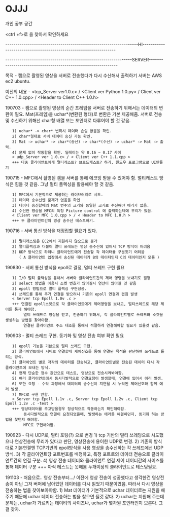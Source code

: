 # OJJJ
개인 공부 공간


<ctrl +f>로 <branch name>을 찾아서 확인하세요

-----------------------------------------------------------------HI-----------------------------------------------------------------

--------------------------------------------------------------SERVER--------------------------------------------------------------

목적 - 캠으로 촬영된 영상을 서버로 전송했다가 다시 수신해서 출력하기
       서버는 AWS ec2 ubuntu.
       
이전의 내용 - <tcp_Server ver1.0.c> / <Client ver Python 1.0.py> / Client ver C++ 1.0.cpp> / <Header to Client C++ 1.0.h>

190703 - 캠으로 촬영된 영상의 순간 프레임을 서버로 전송하기 위해서는 데이터의 변환이 필요. 
         Mat(프레임)을 uchar*(변환된 형태)로 변환은 기본 제공해줌.
         서버로 전송및 수신하기 위해선 char형 배열 또는 포인터로 다루어야 할 것 같음.
       
       1) uchar* -> char* 변화시 데이터 손실 없음을 확인. 
       2) char*형태로 서버 데이터 송신 가능 확인.
       3) Mat -> uchar* -> char*(송신) -> char*(수신) -> uchar* -> Mat -> 출력.
       4) 문제 없이 작동함을 확인. 딜레이는 약 0.16 ~ 0.17 사이
       < udp_Server ver 1.0.c> / < Client ver C++ 1.1.cpp >
       +++ 다중 클라이언트에게 멀티캐스트? 브로드캐스트? 하기, 윈도우 프로그램으로 UI만들기 
       
       
190715 - MFC에서 촬영된 캠을 서버를 통해 에코잉 받을 수 있어야 함.
         멀티캐스트 방식은 힘들 것 같음. 그냥 멀티 플렉싱을 활용해야 할 것 같음.

       1) MFC에서 기본적으로 제공하는 라이브러리로 시도.
       2) 데이터 송수신엔 문제가 없음을 확인
       3) 데이터 송신할때의 Mat 변수의 크기와 동일한 크기로 수신해야 에러가 없음.
       4) 수신한 영상을 MFC의 특정 Picture control 에 출력하는데에 무리가 있음.
       < Client ver MFC 1.0.cpp > / < Header to MFC 1.0.h >
       +++ 두 클라이언트간의 영상 송수신 테스트하기.
       
190716 - 서버 통신 방식을 재정립할 필요가 있다.

       1) 멀티캐스팅은 EC2에서 지원하지 않으므로 불가
       2) 멀티플렉싱과 더불어 멀티 쓰레드는 영상 송수신에 있어서 TCP 방식이 어려움
       3) UDP 방식으로 하려니 클라이언트에게 전송할 각 데이터를 구분짓기 어려움
          ( A 클라이언트 입장에서 송신된 데이터가 B의 데이터인지 C의 데이터인지 모름 )
          
190830 - 서버 통신 방식을 epoll로 결정, 멀티 쓰레드 구현 필요
       
       1) I/O 멀티 플랙싱을 통해서 서버와 클라이언트간의 제어 명령을 보내기로 결정
       2) select 방법을 이용시 소켓 번호가 많아질시 연산이 많아질 것 같음
       3) epoll 방법으로 멀티 플렉싱 구현성공.
       4) 쓰레드를 통해 추가 연결을 받으려니 기존의 epoll 연결과 겹침 발생
       < Server tcp Epoll 1.0v .c >
       +++ 연결된 epoll소켓으로 각 클라이언트에게 제어명령을 보내고, 멀티쓰레드로 해당 제어를 통제 해야함.
            멀티 쓰레드로 영상을 받고, 전송하기 위해서, 각 클라이언트별로 쓰레드와 소켓을 생성하는 방법을 찾아야함.
            연결된 클라이언트 주소 대조를 통해서 적절하게 연결해야할 필요가 있을것 같음.
               
190903 - 멀티 쓰레드 구현. 동기화 및 영상 전송 여부 확인 필요

       1) epoll 기능을 기본으로 멀티 쓰레드 구현.
       2) 클라이언트에서 서버로 연결할때 제어신호를 통해 연결된 목적을 판단하여 쓰레드로 돌리는 방식.
       3) 클라이언트 별로 각각의 데이터를 전송하고, 클라이언트별로 전송된 데이터 다시 각 클라이언트에 보내는 방식.
       4) 현재 단순한 정수 값만으로 테스트, 영상으로 전송시켜봐야함.
       5) 여러 클라이언트에서 동시다발적으로 연결요청이 발생할때, 연결에 있어서 에러 발생.
       6) 또한 요청 - 수락 과정에서 데이터의 송수신이 지연될 시 누락된 제어신호와 함께 에러 발생.
       7) MFC로 구현 안함.
       < Server tcp Epoll 1.1v .c, Server tcp Epoll 1.2v .c, Client tcp Epoll 1.2v .c -test >
       +++ 영상데이터를 주고받을경우 정상적으로 작동하는지 확인해야함.
            동시다발적으로 연결이 요청되었을때, 발생하는 에러를 해결하던지, 동기화 하는 방법을 찾던지 해야함.
            MFC로 구현해야함.
            
190923 - 다시 UDP로, 멀티 포팅(?) 으로 변경
       1) tcp 기반의 멀티 쓰레딩으로 시도했으나 연상전송에 무리가 있다고 판단, 영상전송에 용이한 UDP로 변경.
       2) 기존의 방식대로 기본연결엔 TCP기반의 epoll방식을 사용 영상을 송수신하는 각 쓰레드에선 UDP방식.
       3) 각 클라이언트당 포트번호를 배정하고, 특정 포트로의 데이터 전송으로 클라이언트간의 연결 구분.
       4) 영상 전송 데이터와 클라이언트 연결 제어 데이터간의 사이즈를 통해 데이터 구분
       +++ 아직 테스트는 못해봄 두개이상의 클라이언트로 테스팅필요. 

191103 - 처음으로.. 영상 전송부터.../ 이전에 영상 전송이 성공했다고 생각한건
         영상전송이 아닌 그저 버퍼에 남아있던 데이터를 다시 읽었기 때문이였음. 따라서 다시 영상을 전송하는 법을 찾아보아야함.
       1) Mat 데이터가 기본적으로 uchar 데이터로는 지원을 해주기 때문에 uchar 데이터 전송하는 법을 찾으면 될것 같다.
       2) uchar는 지원해 주는데 문제는, uchar가 가르키는 데이텨의 사이즈나, uchar가 몇차원 포인터인지 모른다. 그걸 찾자.

